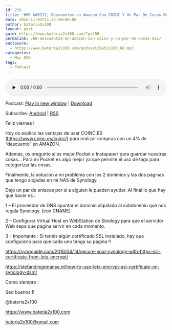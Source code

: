 ```yaml
---
id: 256
title: '#60 &#8211; Descuentos en Amazon Con COINC Y Un Par De Cosas Más.'
date: 2016-11-04T11:24:59+00:00
author: bateria2x100
layout: post
guid: https://www.bateria2x100.com/?p=256
permalink: /60-descuentos-en-amazon-con-coinc-y-un-par-de-cosas-mas/
enclosure:
  - https://www.bateria2x100.com/podcast/Bat2x100_60.mp3
categories:
  - Mac OSX
tags:
  - Podcast
---
```

<div class="powerpress_player" id="powerpress_player_5909">
  <audio class="wp-audio-shortcode" id="audio-256-62" preload="none" style="width: 100%;" controls="controls"><source type="audio/mpeg" src="https://www.bateria2x100.com/podcast/Bat2x100_60.mp3?_=62" /><a href="https://www.bateria2x100.com/podcast/Bat2x100_60.mp3">https://www.bateria2x100.com/podcast/Bat2x100_60.mp3</a></audio>
</div>

<p class="powerpress_links powerpress_links_mp3">
  Podcast: <a href="https://www.bateria2x100.com/podcast/Bat2x100_60.mp3" class="powerpress_link_pinw" target="_blank" title="Play in new window" onclick="return powerpress_pinw('https://www.bateria2x100.com/?powerpress_pinw=256-podcast');" rel="nofollow">Play in new window</a> | <a href="https://www.bateria2x100.com/podcast/Bat2x100_60.mp3" class="powerpress_link_d" title="Download" rel="nofollow" download="Bat2x100_60.mp3">Download</a>
</p>

<p class="powerpress_links powerpress_subscribe_links">
  Subscribe: <a href="https://subscribeonandroid.com/www.bateria2x100.com/feed/podcast/" class="powerpress_link_subscribe powerpress_link_subscribe_android" title="Subscribe on Android" rel="nofollow">Android</a> | <a href="https://www.bateria2x100.com/feed/podcast/" class="powerpress_link_subscribe powerpress_link_subscribe_rss" title="Subscribe via RSS" rel="nofollow">RSS</a>
</p>

Feliz viernes ! 

Hoy os explico las ventajas de usar COINC.ES (<https://www.coinc.es/coinc/>) para realizar compras con un 4% de “descuento” en AMAZON.

Además, os pregunto si es mejor Pocket o Instapaper para guardar nuestras cosas… Para mi Pocket es algo mejor ya que permite el uso de tags para categorizar las cosas.

Finalmente, la solución a mi problema con los 2 dominios y las dos páginas que tengo alojadas en mi NAS de Synology.

Dejo un par de enlaces por si a alguien le pueden ayudar. Al final lo que hay que hacer es : 

1 &#8211; El proveedor de DNS apuntar el dominio alquilado al subdominio que nos regala Synology. (con CNAME)

2 &#8211; Configurar Virtual Host en WebStation de Sinology para que el servidor Web sepa que página servir en cada momento.

3 &#8211; Importante : Si tenéis algún certificado SSL instalado, hay que configurarlo para que cada uno tenga su página !! 

<https://synoguide.com/2016/04/14/secure-your-synology-with-https-ssl-certificate-from-lets-encrypt/>
  
<https://stefandingemanse.nl/how-to-use-lets-encrypt-ssl-certificate-on-synology-dsm/>

Como siempre : 

Sed buenos !! 

@bateria2x100
  
<https://www.bateria2x100.com>
  
<bateria2x100@gmail.com>
